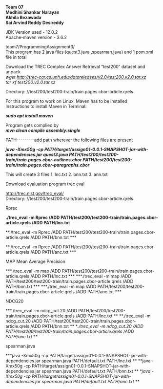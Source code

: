 **Team 07  
Medhini Shankar Narayan  
Akhila Bezawada  
Sai Arvind Reddy Desireddy**  


JDK Version used - 12.0.2  
Apache-maven version - 3.6.2  

team7/ProgrammingAssignment3/  
This program has 2 java files (quest3.java ,spearman.java) and 1 pom.xml file in total   


Download the TREC Complex Answer Retrieval “test200“ dataset and unpack  
*wget http://trec-car.cs.unh.edu/datareleases/v2.0/test200.v2.0.tar.xz  
tar xf test200.v2.0.tar.xz*  

Directory: //test200/test200-train/train.pages.cbor-article.qrels

For this program to work on Linux, Maven has to be installed  
Instructions to install Maven in Terminal:

***sudo apt install maven***

Program gets complied by  
***mvn clean compile assembly:single***

PATH---------add path wherever the following files are present

***java -Xmx50g -cp PATH/target/assign01-0.0.1-SNAPSHOT-jar-with-dependencies.jar quest3.java PATH/test200/test200-train/train.pages.cbor-outlines.cbor PATH/test200/test200-train/train.pages.cbor-paragraphs.cbor***


This will create 3 files 1. lnc.txt 2. bnn.txt 3. ann.txt



Download evaluation program trec eval 

http://trec.nist.gov/trec_eval/  
Directory: //test200/test200-train/train.pages.cbor-article.qrels

Rprec

**./trec_eval -m Rprec /ADD PATH/test200/test200-train/train.pages.cbor-article.qrels /ADD PATH/lnc.txt**

**./trec_eval -m Rprec /ADD PATH/test200/test200-train/train.pages.cbor-article.qrels /ADD PATH/bnn.txt   ***

**./trec_eval -m Rprec /ADD PATH/test200/test200-train/train.pages.cbor-article.qrels /ADD PATH/anc.txt ***



MAP Mean Average Precision

***./trec_eval -m map /ADD PATH/test200/test200-train/train.pages.cbor-article.qrels /ADD PATH/lnc.txt ***
***./trec_eval -m map /ADD PATH/test200/test200-train/train.pages.cbor-article.qrels /ADD PATH/bnn.txt   ***
***./trec_eval -m map /ADD PATH/test200/test200-train/train.pages.cbor-article.qrels /ADD PATH/anc.txt ***



NDCG20

***./trec_eval -m ndcg_cut.20 /ADD PATH/test200/test200-train/train.pages.cbor-article.qrels /ADD PATH/lnc.txt   **
**./trec_eval -m ndcg_cut.20 /ADD PATH/test200/test200-train/train.pages.cbor-article.qrels /ADD PATH/bnn.txt **
**./trec_eval -m ndcg_cut.20 /ADD PATH/test200/test200-train/train.pages.cbor-article.qrels /ADD PATH/anc.txt*  **



spearman.java

***java -Xmx50g -cp PATH/target/assign01-0.0.1-SNAPSHOT-jar-with-dependencies.jar spearman.java PATH/default.txt PATH/lnc.txt  **
**java -Xmx50g -cp PATH/target/assign01-0.0.1-SNAPSHOT-jar-with-dependencies.jar spearman.java PATH/default.txt PATH/bnn.txt  **
**java -Xmx50g -cp PATH/target/assign01-0.0.1-SNAPSHOT-jar-with-dependencies.jar spearman.java PATH/default.txt PATH/anc.txt*  **







